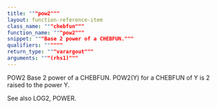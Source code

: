 ```yaml
---
title: """pow2"""
layout: function-reference-item
class_name: """chebfun"""
function_name: """pow2"""
snippet: """Base 2 power of a CHEBFUN."""
qualifiers: """"""
return_type: """varargout"""
arguments: """(rhs1)"""
---
```


 POW2   Base 2 power of a CHEBFUN.
    POW2(Y) for a CHEBFUN of Y is 2 raised to the power Y.
 
  See also LOG2, POWER.
